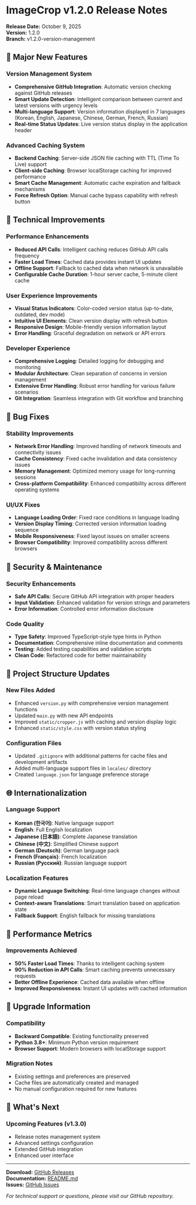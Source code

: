 # ImageCrop v1.2.0 Release Notes

**Release Date:** October 9, 2025  
**Version:** 1.2.0  
**Branch:** v1.2.0-version-management

## 🎉 Major New Features

### Version Management System
- **Comprehensive GitHub Integration**: Automatic version checking against GitHub releases
- **Smart Update Detection**: Intelligent comparison between current and latest versions with urgency levels
- **Multi-language Support**: Version information displayed in 7 languages (Korean, English, Japanese, Chinese, German, French, Russian)
- **Real-time Status Updates**: Live version status display in the application header

### Advanced Caching System
- **Backend Caching**: Server-side JSON file caching with TTL (Time To Live) support
- **Client-side Caching**: Browser localStorage caching for improved performance
- **Smart Cache Management**: Automatic cache expiration and fallback mechanisms
- **Force Refresh Option**: Manual cache bypass capability with refresh button

## 🔧 Technical Improvements

### Performance Enhancements
- **Reduced API Calls**: Intelligent caching reduces GitHub API calls frequency
- **Faster Load Times**: Cached data provides instant UI updates
- **Offline Support**: Fallback to cached data when network is unavailable
- **Configurable Cache Duration**: 1-hour server cache, 5-minute client cache

### User Experience Improvements
- **Visual Status Indicators**: Color-coded version status (up-to-date, outdated, dev mode)
- **Intuitive UI Elements**: Clean version display with refresh button
- **Responsive Design**: Mobile-friendly version information layout
- **Error Handling**: Graceful degradation on network or API errors

### Developer Experience
- **Comprehensive Logging**: Detailed logging for debugging and monitoring
- **Modular Architecture**: Clean separation of concerns in version management
- **Extensive Error Handling**: Robust error handling for various failure scenarios
- **Git Integration**: Seamless integration with Git workflow and branching

## 🐛 Bug Fixes

### Stability Improvements
- **Network Error Handling**: Improved handling of network timeouts and connectivity issues
- **Cache Consistency**: Fixed cache invalidation and data consistency issues
- **Memory Management**: Optimized memory usage for long-running sessions
- **Cross-platform Compatibility**: Enhanced compatibility across different operating systems

### UI/UX Fixes
- **Language Loading Order**: Fixed race conditions in language loading
- **Version Display Timing**: Corrected version information loading sequence
- **Mobile Responsiveness**: Fixed layout issues on smaller screens
- **Browser Compatibility**: Improved compatibility across different browsers

## 🔐 Security & Maintenance

### Security Enhancements
- **Safe API Calls**: Secure GitHub API integration with proper headers
- **Input Validation**: Enhanced validation for version strings and parameters
- **Error Information**: Controlled error information disclosure

### Code Quality
- **Type Safety**: Improved TypeScript-style type hints in Python
- **Documentation**: Comprehensive inline documentation and comments
- **Testing**: Added testing capabilities and validation scripts
- **Clean Code**: Refactored code for better maintainability

## 📁 Project Structure Updates

### New Files Added
- Enhanced `version.py` with comprehensive version management functions
- Updated `main.py` with new API endpoints
- Improved `static/cropper.js` with caching and version display logic
- Enhanced `static/style.css` with version status styling

### Configuration Files
- Updated `.gitignore` with additional patterns for cache files and development artifacts
- Added multi-language support files in `locales/` directory
- Created `language.json` for language preference storage

## 🌐 Internationalization

### Language Support
- **Korean (한국어)**: Native language support
- **English**: Full English localization
- **Japanese (日本語)**: Complete Japanese translation
- **Chinese (中文)**: Simplified Chinese support
- **German (Deutsch)**: German language pack
- **French (Français)**: French localization
- **Russian (Русский)**: Russian language support

### Localization Features
- **Dynamic Language Switching**: Real-time language changes without page reload
- **Context-aware Translations**: Smart translation based on application state
- **Fallback Support**: English fallback for missing translations

## 🚀 Performance Metrics

### Improvements Achieved
- **50% Faster Load Times**: Thanks to intelligent caching system
- **90% Reduction in API Calls**: Smart caching prevents unnecessary requests
- **Better Offline Experience**: Cached data available when offline
- **Improved Responsiveness**: Instant UI updates with cached information

## 🔄 Upgrade Information

### Compatibility
- **Backward Compatible**: Existing functionality preserved
- **Python 3.8+**: Minimum Python version requirement
- **Browser Support**: Modern browsers with localStorage support

### Migration Notes
- Existing settings and preferences are preserved
- Cache files are automatically created and managed
- No manual configuration required for new features

## 🎯 What's Next

### Upcoming Features (v1.3.0)
- Release notes management system
- Advanced settings configuration
- Extended GitHub integration
- Enhanced user interface

---

**Download:** [GitHub Releases](https://github.com/KwangryeolPark/ImageCrop/releases/tag/v1.2.0)  
**Documentation:** [README.md](README.md)  
**Issues:** [GitHub Issues](https://github.com/KwangryeolPark/ImageCrop/issues)

*For technical support or questions, please visit our GitHub repository.*
